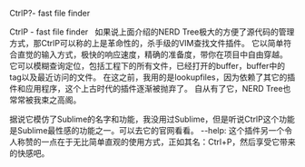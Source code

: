 CtrlP?- fast file finder

CtrlP - fast file finder
 
如果说上面介绍的NERD Tree极大的方便了源代码的管理方式，那CtrlP可以称的上是革命性的，杀手级的VIM查找文件插件。
它以简单符合直觉的输入方式，极快的响应速度，精确的准备度，带你在项目中自由穿越。
它可以模糊查询定位，包括工程下的所有文件，已经打开的buffer，buffer中的tag以及最近访问的文件。
在这之前，我用的是lookupfiles，因为依赖了其它的插件和应用程序，这个上古时代的插件逐渐被抛弃了。
自从有了它，NERD Tree也常常被我束之高阁。

据说它模仿了Sublime的名字和功能，我没用过Sublime，但是听说CtrlP这个功能是Sublime最性感的功能之一。可以去它的官网看看。
--help: 这个插件另一个令人称赞的一点在于无比简单直观的使用方式，正如其名：Ctrl+P，然后享受它带来的快感吧。
